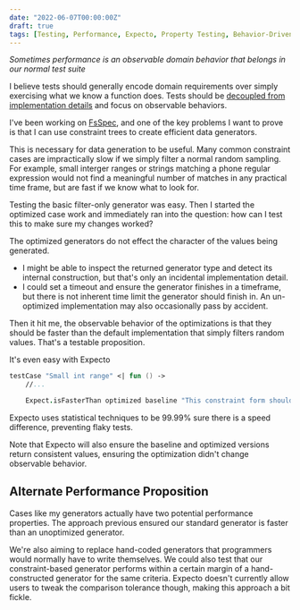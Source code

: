 ```yaml
---
date: "2022-06-07T00:00:00Z"
draft: true
tags: [Testing, Performance, Expecto, Property Testing, Behavior-Driven Development]
---
```


*Sometimes performance is an observable domain behavior that belongs in our normal test suite*

I believe tests should generally encode domain requirements over simply exercising what we know a function does. Tests should be [decoupled from implementation details](https://codewithspoon.com/2019/12/stop-corrupting-yourself-test-against-abstractions/) and focus on observable behaviors. 

I've been working on [FsSpec](https://github.com/farlee2121/fsspec), and one of the key problems I want to prove is that I can use constraint trees to create efficient data generators.

This is necessary for data generation to be useful. Many common constraint cases are impractically slow if we simply filter a normal random sampling. For example, small interger ranges or strings matching a phone regular expression would not find a meaningful number of matches in any practical time frame, but are fast if we know what to look for.

Testing the basic filter-only generator was easy. Then I started the optimized case work and immediately ran into the question: how can I test this to make sure my changes worked?

The optimized generators do not effect the character of the values being generated. 
- I might be able to inspect the returned generator type and detect its internal construction, but that's only an incidental implementation detail.
- I could set a timeout and ensure the generator finishes in a timeframe, but there is not inherent time limit the generator should finish in. An un-optimized implementation may also occasionally pass by accident.

Then it hit me, the observable behavior of the optimizations is that they should be faster than the default implementation that simply filters random  values. That's a testable proposition.

It's even easy with Expecto

```fsharp
testCase "Small int range" <| fun () ->
    //...

    Expect.isFasterThan optimized baseline "This constraint form should support generation faster than basic filtering"
```

Expecto uses statistical techniques to be 99.99% sure there is a speed difference, preventing flaky tests.

Note that Expecto will also ensure the baseline and optimized versions return consistent values, ensuring the optimization didn't change observable behavior.

## Alternate Performance Proposition

Cases like my generators actually have two potential performance properties.
The approach previous ensured our standard generator is faster than an unoptimized generator. 

We're also aiming to replace hand-coded generators that programmers would normally have to write themselves. We could also test that our constraint-based generator performs within a certain margin of a hand-constructed generator for the same criteria. Expecto doesn't currently allow users to tweak the comparison tolerance though, making this approach a bit fickle.